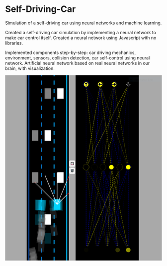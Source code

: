 # Self-Driving-Car
Simulation of a self-driving car using neural networks and machine learning.

Created a self-driving car simulation by implementing a neural network to make car control itself. 
Created a neural network using Javascript with no libraries.

Implemented components step-by-step: car driving mechanics, environment, sensors, collision detection, car self-control using neural network.
Artificial neural network based on real neural networks in our brain, with visualization.

![Demonstration 1](https://github.com/tlee51/Self-Driving-Car/blob/main/carphoto.PNG)
